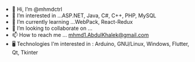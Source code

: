 - 👋 Hi, I’m @mhmdctrl
- 👀 I’m interested in ...ASP.NET, Java, C#, C++, PHP, MySQL
- 🌱 I’m currently learning ...WebPack, React-Redux
- 💞️ I’m looking to collaborate on ...
- 📫 How to reach me ... mhmd1.AbdulKhalek@gmail.com
- 🖥️ Technologies I'm interested in : Arduino, GNU/Linux, Windows, Flutter, Qt, Tkinter


<!---
mhmdctrl/mhmdctrl is a ✨ special ✨ repository because its `README.md` (this file) appears on your GitHub profile.
You can click the Preview link to take a look at your changes.
--->
